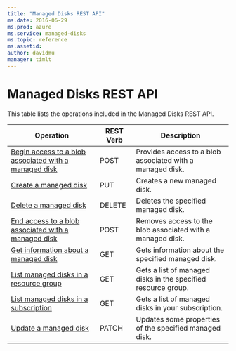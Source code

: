 ```yaml
---
title: "Managed Disks REST API"
ms.date: 2016-06-29
ms.prod: azure
ms.service: managed-disks
ms.topic: reference
ms.assetid: 
author: davidmu
manager: timlt
---
```

# Managed Disks REST API  
  
This table lists the operations included in the Managed Disks REST API.  
  
| Operation | REST Verb | Description | 
|---------|---------|-----------|
| [Begin access to a blob associated with a managed disk](../disks/disks-grant-access.md) |  POST | Provides access to a blob associated with a managed disk. |  
| [Create a managed disk](../disks/disks-create-or-update.md) | PUT | Creates a new managed disk. | 
| [Delete a managed disk](../disks/disks-delete.md) | DELETE | Deletes the specified managed disk. |  
| [End access to a blob associated with a managed disk](../disks/disks-revoke-access.md) | POST | Removes access to the blob associated with a managed disk. |
| [Get information about a managed disk](../disks/disks-get.md) | GET | Gets information about the specified managed disk. |  
| [List managed disks in a resource group](../disks/disks-list-by-resource-group.md) | GET | Gets a list of managed disks in the specified resource group. |  
| [List managed disks in a subscription](../disks/disks-list-by-subscription.md) | GET | Gets a list of managed disks in your subscription. |  
| [Update a managed disk](../disks/disks-update.md) | PATCH | Updates some properties of the specified managed disk. |
